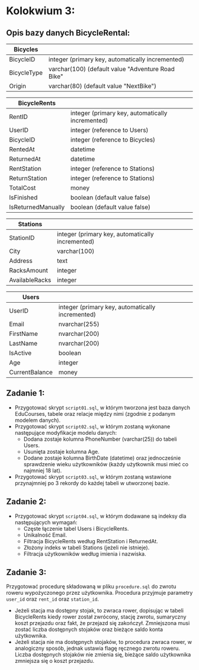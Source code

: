 # Kolokwium 3:

## Opis bazy danych BicycleRental:

| Bicycles | |
| ------ | ------ |
| BicycleID | integer (primary key, automatically incremented) |
| BicycleType | varchar(100) (default value "Adventure Road Bike" |
| Origin | varchar(80) (default value "NextBike") |

| BicycleRents | |
| ------ | ------ |
| RentID | integer (primary key, automatically incremented) |
| UserID | integer (reference to Users) |
| BicycleID | integer (reference to Bicycles) |
| RentedAt | datetime |
| ReturnedAt | datetime |
| RentStation | integer (reference to Stations) |
| ReturnStation | integer (reference to Stations) |
| TotalCost | money |
| IsFinished | boolean (default value false) |
| IsReturnedManually | boolean (default value false) |

| Stations | |
| ------ | ------ |
| StationID | integer (primary key, automatically incremented) |
| City | varchar(100) |
| Address | text |
| RacksAmount | integer |
| AvailableRacks | integer |

| Users | |
| ------ | ------ |
| UserID | integer (primary key, automatically incremented) |
| Email | nvarchar(255) |
| FirstName | nvarchar(200) |
| LastName | nvarchar(200) |
| IsActive | boolean |
| Age | integer |
| CurrentBalance | money |

## Zadanie 1:
- Przygotować skrypt `script01.sql`, w którym tworzona jest baza danych EduCourses, tabele oraz relacje między nimi (zgodnie z podanym modelem danych).
- Przygotować skrypt `script02.sql`, w którym zostaną wykonane następujące modyfikacje modelu danych:
    - Dodana zostaje kolumna PhoneNumber (varchar(25)) do tabeli Users.
    - Usunięta zostaje kolumna Age.
    - Dodane zostaje kolumna BirthDate (datetime) oraz jednocześnie sprawdzenie wieku użytkowników (każdy użytkownik musi mieć co najmniej 18 lat).
- Przygotować skrypt `script03.sql`, w którym zostaną wstawione przynajmniej po 3 rekordy do każdej tabeli w utworzonej bazie.


## Zadanie 2:
- Przygotować skrypt `script04.sql`, w którym dodawane są indeksy dla następujących wymagań:
    - Częste łączenie tabel Users i BicycleRents.
    - Unikalność Email.
    - Filtracja BicycleRents według RentStation i ReturnedAt.
    - Złożony indeks w tabeli Stations (jeżeli nie istnieje).
    - Filtracja użytkowników według imienia i nazwiska.


## Zadanie 3:
Przygotować procedurę składowaną w pliku `procedure.sql` do zwrotu roweru wypożyczonego przez użytkownika.
Procedura przyjmuje parametry `user_id` oraz `rent_id` oraz `station_id`.
- Jeżeli stacja ma dostępny stojak, to zwraca rower, dopisując w tabeli BicycleRents kiedy rower został zwrócony, stację zwrotu, sumaryczny koszt przejazdu oraz fakt, że przejazd się zakończył. Zmniejszona musi zostać liczba dostępnych stojaków oraz bieżące saldo konta użytkownika.
- Jeżeli stacja nie ma dostępnych stojaków, to procedura zwraca rower, w analogiczny sposób, jednak ustawia flagę ręcznego zwrotu roweru. Liczba dostępnych stojaków nie zmienia się, bieżące saldo użytkownika zmniejsza się o koszt przejazdu.